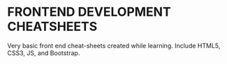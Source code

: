 # FRONTEND DEVELOPMENT CHEATSHEETS

 Very basic front end cheat-sheets created while learning.
 Include HTML5, CSS3, JS, and Bootstrap. 
